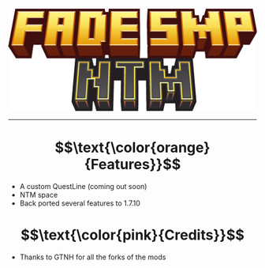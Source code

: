 <p align="center"><img src="/logo512x210.png" alt="Change the link in img src of readme to proper logo | FadeSMP"></p>

---

# $$\text{\color{orange}{Features}}$$
* A custom QuestLine (coming out soon)
* NTM space
* Back ported several features to 1.7.10

# $$\text{\color{pink}{Credits}}$$

* Thanks to GTNH for all the forks of the mods
